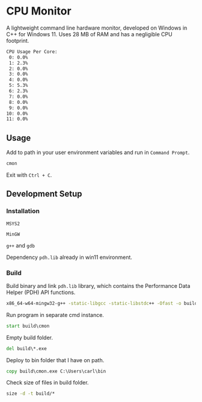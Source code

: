 # CPU Monitor

A lightweight command line hardware monitor, developed on Windows in C++ for Windows 11.
Uses 28 MB of RAM and has a negligible CPU footprint.

```cmd
CPU Usage Per Core:
 0: 0.0%
 1: 2.3%
 2: 0.0%
 3: 0.0%
 4: 0.0%
 5: 5.3%
 6: 2.3%
 7: 0.0%
 8: 0.0%
 9: 0.0%
10: 0.0%
11: 0.0%
```

## Usage

Add to path in your user environment variables and run in `Command Prompt`.

```cmd
cmon
```

Exit with `Ctrl + C`.

## Development Setup

### Installation

`MSYS2`

`MinGW`

`g++` and `gdb`

Dependency `pdh.lib` already in win11 environment.

### Build

Build binary and link `pdh.lib` library, which contains the Performance Data Helper
(PDH) API functions.

```cmd
x86_64-w64-mingw32-g++ -static-libgcc -static-libstdc++ -Ofast -o build/cmon.exe cmon.cpp -lpdh
```

Run program in separate cmd instance.

```cmd
start build\cmon
```

Empty build folder.

```cmd
del build\*.exe
```

Deploy to bin folder that I have on path.

```cmd
copy build\cmon.exe C:\Users\carl\bin
```

Check size of files in build folder.

```cmd
size -d -t build/*
```
